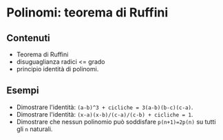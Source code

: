 # Polinomi: teorema di Ruffini

## Contenuti

- Teorema di Ruffini
- disuguaglianza radici <= grado
- principio identità di polinomi.

## Esempi

- Dimostrare l'identità: `(a-b)^3 + cicliche = 3(a-b)(b-c)(c-a)`.
- Dimostrare l'identità: `(x-a)(x-b)/(c-a)/(c-b) + cicliche = 1`.
- Dimostrare che nessun polinomio può soddisfare `p(n+1)=2p(n)` su tutti gli `n` naturali.
